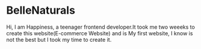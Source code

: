 # BelleNaturals
Hi, I am Happiness, a teenager frontend developer.It took me two weeeks to create this website(E-commerce Website) and is My first website, I know is not the best but I took my time to create it.
